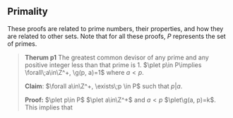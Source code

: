 ## Primality
These proofs are related to prime numbers, their properties, and how they are related to other sets. Note that for all these proofs, $P$ represents the set of primes.

> **Therum p1**
> The greatest common devisor of any prime and any positive integer less than that prime is $1$.
> $\plet p\in P\implies \forall\;a\in\Z^+, \g(p, a)=1$ where $a<p$.
> 
> **Claim**: $\forall a\in\Z^+, \exists\;p \in P$ such that $p|a$.
> 
> **Proof:**
> $\plet p\in P$
> $\plet a\in\Z^+$ and $a<p$
> $\plet\g(a, p)=k$. This implies that 
